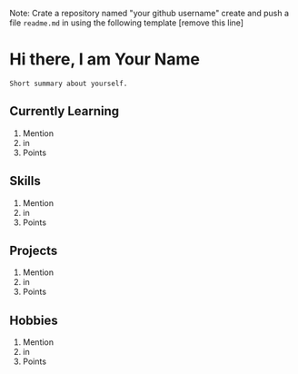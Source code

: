 Note: Crate a repository named "your github username" create and push a file `readme.md` in using the following template [remove this line]

# Hi there, I am Your Name

```
Short summary about yourself.
```

## Currently Learning
1. Mention
1. in
1. Points

## Skills
1. Mention
1. in
1. Points

## Projects
1. Mention
1. in
1. Points

## Hobbies
1. Mention
1. in
1. Points